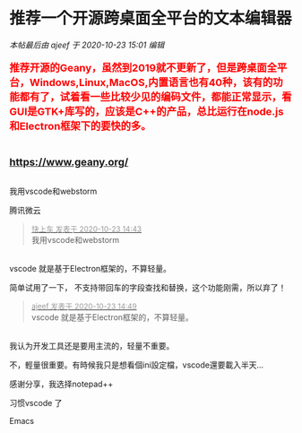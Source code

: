 # 推荐一个开源跨桌面全平台的文本编辑器


<i class="pstatus"> 本帖最后由 ajeef 于 2020-10-23 15:01 编辑 </i><br />
<br />
<font color="Red"><strong><font size="4">推荐开源的Geany，虽然到2019就不更新了，但是跨桌面全平台，Windows,Linux,MacOS,内置语言也有40种，该有的功能都有了，试着看一些比较少见的编码文件，都能正常显示，看GUI是GTK+库写的，应该是C++的产品，总比运行在node.js和Electron框架下的要快的多。<br />
<br />
<br />
https://www.geany.org/</font></strong></font><br />
<br />
<img id="aimg_gp8W8" onclick="zoom(this, this.src, 0, 0, 0)" class="zoom" src="https://i.niupic.com/images/2020/10/23/8Unv.jpg" onmouseover="img_onmouseoverfunc(this)" onload="thumbImg(this)" border="0" alt="" /><br />
<img id="aimg_RoOO8" onclick="zoom(this, this.src, 0, 0, 0)" class="zoom" src="https://i.niupic.com/images/2020/10/23/8Unw.jpg" onmouseover="img_onmouseoverfunc(this)" onload="thumbImg(this)" border="0" alt="" />

我用vscode和webstorm

腾讯微云

<div class="quote"><blockquote><font size="2"><a href="https://www.hostloc.com/forum.php?mod=redirect&amp;goto=findpost&amp;pid=9341182&amp;ptid=757606" target="_blank"><font color="#999999">快上车 发表于 2020-10-23 14:43</font></a></font><br />
我用vscode和webstorm</blockquote></div><br />
vscode 就是基于Electron框架的，不算轻量。

简单试用了一下， 不支持带回车的字段查找和替换，这个功能刚需，所以弃了！

<div class="quote"><blockquote><font size="2"><a href="https://www.hostloc.com/forum.php?mod=redirect&amp;goto=findpost&amp;pid=9341209&amp;ptid=757606" target="_blank"><font color="#999999">ajeef 发表于 2020-10-23 14:49</font></a></font><br />
vscode 就是基于Electron框架的，不算轻量。</blockquote></div><br />
我认为开发工具还是要用主流的，轻量不重要。

不，輕量很重要。有時候我只是想看個ini設定檔，vscode還要載入半天...

感谢分享，我选择notepad++

习惯vscode 了

Emacs

